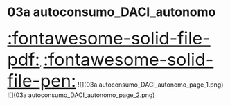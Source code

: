 # 03a autoconsumo_DACI_autonomo
<a href="../03a autoconsumo_DACI_autonomo.pdf" style="font-size: 40px;">   :fontawesome-solid-file-pdf:</a>,
<a href="../03a autoconsumo_DACI_autonomo.html" style="font-size: 40px;">    :fontawesome-solid-file-pen:</a>
![](03a autoconsumo_DACI_autonomo_page_1.png)
![](03a autoconsumo_DACI_autonomo_page_2.png)

